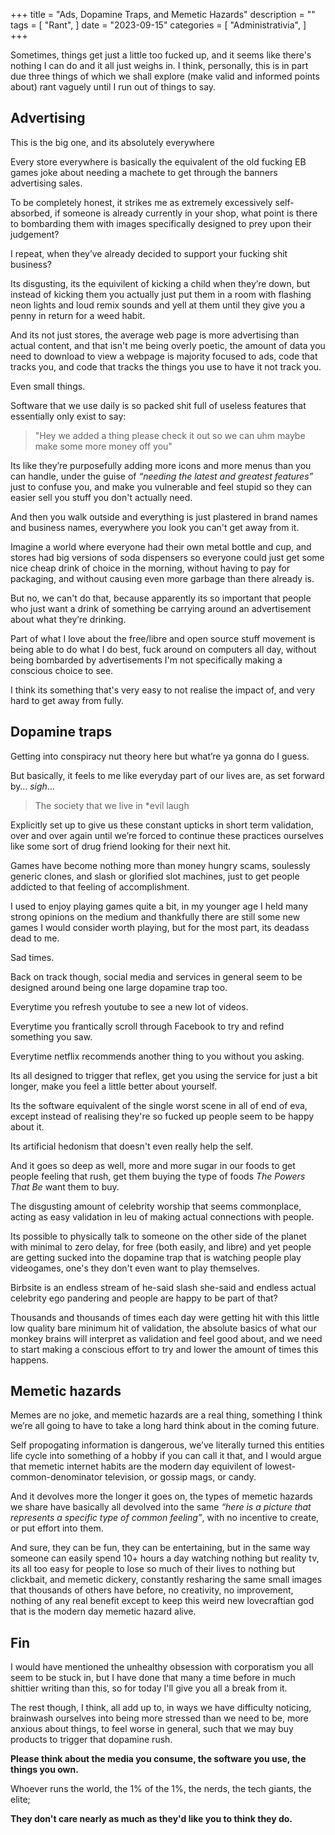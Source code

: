 +++
title = "Ads, Dopamine Traps, and Memetic Hazards"
description = ""
tags = [
    "Rant",
]
date = "2023-09-15"
categories = [
    "Administrativia",
]
+++

Sometimes, things get just a little too fucked up, and it seems like there's nothing I can do and it all just weighs in. I think, personally, this is in part due three things of which we shall explore (make valid and informed points about) rant vaguely until I run out of things to say.

## Advertising

This is the big one, and its absolutely everywhere

Every store everywhere is basically the equivalent of the old fucking EB games joke about needing a machete to get through the banners advertising sales.

To be completely honest, it strikes me as extremely excessively self-absorbed, if someone is already currently in your shop, what point is there to bombarding them with images specifically designed to prey upon their judgement?

I repeat, when they’ve already decided to support your fucking shit business?

Its disgusting, its the equivilent of kicking a child when they’re down, but instead of kicking them you actually just put them in a room with flashing neon lights and loud remix sounds and yell at them until they give you a penny in return for a weed habit.

And its not just stores, the average web page is more advertising than actual content, and that isn't me being overly poetic, the amount of data you need to download to view a webpage is majority focused to ads, code that tracks you, and code that tracks the things you use to have it not track you.

Even small things.

Software that we use daily is so packed shit full of useless features that essentially only exist to say:

> "Hey we added a thing please check it out so we can uhm maybe make some more money off you"

Its like they’re purposefully adding more icons and more menus than you can handle, under the guise of *“needing the latest and greatest features”* just to confuse you, and make you vulnerable and feel stupid so they can easier sell you stuff you don't actually need.

And then you walk outside and everything is just plastered in brand names and business names, everywhere you look you can't get away from it.

Imagine a world where everyone had their own metal bottle and cup, and stores had big versions of soda dispensers so everyone could just get some nice cheap drink of choice in the morning, without having to pay for packaging, and without causing even more garbage than there already is.

But no, we can't do that, because apparently its so important that people who just want a drink of something be carrying around an advertisement about what they’re drinking.

Part of what I love about the free/libre and open source stuff movement is being able to do what I do best, fuck around on computers all day, without being bombarded by advertisements I'm not specifically making a conscious choice to see.

I think its something that's very easy to not realise the impact of, and very hard to get away from fully.

## Dopamine traps
Getting into conspiracy nut theory here but what’re ya gonna do I guess.

But basically, it feels to me like everyday part of our lives are, as set forward by… *sigh*…

> The society that we live in *evil laugh

Explicitly set up to give us these constant upticks in short term validation, over and over again until we’re forced to continue these practices ourselves like some sort of drug friend looking for their next hit.

Games have become nothing more than money hungry scams, soulessly generic clones, and slash or glorified slot machines, just to get people addicted to that feeling of accomplishment.

I used to enjoy playing games quite a bit, in my younger age I held many strong opinions on the medium and thankfully there are still some new games I would consider worth playing, but for the most part, its deadass dead to me.

Sad times.

Back on track though, social media and services in general seem to be designed around being one large dopamine trap too.

Everytime you refresh youtube to see a new lot of videos.

Everytime you frantically scroll through Facebook to try and refind something you saw.

Everytime netflix recommends another thing to you without you asking.

Its all designed to trigger that reflex, get you using the service for just a bit longer, make you feel a little better about yourself.

Its the software equivalent of the single worst scene in all of end of eva, except instead of realising they're so fucked up people seem to be happy about it.

Its artificial hedonism that doesn't even really help the self.

And it goes so deep as well, more and more sugar in our foods to get people feeling that rush, get them buying the type of foods *The Powers That Be* want them to buy.

The disgusting amount of celebrity worship that seems commonplace, acting as easy validation in leu of making actual connections with people.

Its possible to physically talk to someone on the other side of the planet with minimal to zero delay, for free (both easily, and libre) and yet people are getting sucked into the dopamine trap that is watching people play videogames, one's they don't even want to play themselves.

Birbsite is an endless stream of he-said slash she-said and endless actual celebrity ego pandering and people are happy to be part of that?

Thousands and thousands of times each day were getting hit with this little low quality bare minimum hit of validation, the absolute basics of what our monkey brains will interpret as validation and feel good about, and we need to start making a conscious effort to try and lower the amount of times this happens.

## Memetic hazards
Memes are no joke, and memetic hazards are a real thing, something I think we’re all going to have to take a long hard think about in the coming future.

Self propogating information is dangerous, we’ve literally turned this entities life cycle into something of a hobby if you can call it that, and I would argue that memetic internet habits are the modern day equivilent of lowest-common-denominator television, or gossip mags, or candy.

And it devolves more the longer it goes on, the types of memetic hazards we share have basically all devolved into the same *“here is a picture that represents a specific type of common feeling”*, with no incentive to create, or put effort into them.

And sure, they can be fun, they can be entertaining, but in the same way someone can easily spend 10+ hours a day watching nothing but reality tv, its all too easy for people to lose so much of their lives to nothing but clickbait, and memetic dickery, constantly resharing the same small images that thousands of others have before, no creativity, no improvement, nothing of any real benefit except to keep this weird new lovecraftian god that is the modern day memetic hazard alive.

## Fin
I would have mentioned the unhealthy obsession with corporatism you all seem to be stuck in, but I have done that many a time before in much shittier writing than this, so for today I'll give you all a break from it.

The rest though, I think, all add up to, in ways we have difficulty noticing, brainwash ourselves into being more stressed than we need to be, more anxious about things, to feel worse in general, such that we may buy products to trigger that dopamine rush.

**Please think about the media you consume, the software you use, the things you own.**

Whoever runs the world, the 1% of the 1%, the nerds, the tech giants, the elite;

**They don't care nearly as much as they'd like you to think they do.**
